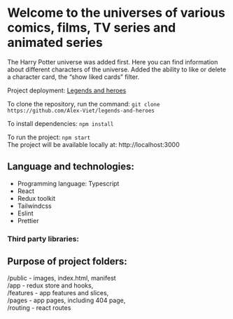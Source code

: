 # Welcome to the universes of various comics, films, TV series and animated series
The Harry Potter universe was added first. Here you can find information about different characters of the universe. Added the ability to like or delete a character card, the “show liked cards” filter.

Project deployment: [Legends and heroes](https://alex-viet.github.io/legends-and-heroes)

To clone the repository, run the command:
`git clone https://github.com/Alex-Viet/legends-and-heroes`

To install dependencies:
`npm install`

To run the project:
`npm start`<br>
The project will be available locally at: http://localhost:3000

## Language and technologies:
- Programming language: Typescript
- React
- Redux toolkit
- Tailwindcss
- Eslint
- Prettier

### Third party libraries:

## Purpose of project folders:
/public - images, index.html, manifest<br>
/app - redux store and hooks,<br>
/features - app features and slices,<br>
/pages - app pages, including 404 page,<br>
/routing - react routes
